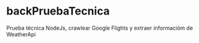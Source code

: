 # backPruebaTecnica
Prueba técnica NodeJs, crawlear Google Flights y extraer informacióm de WeatherApi
